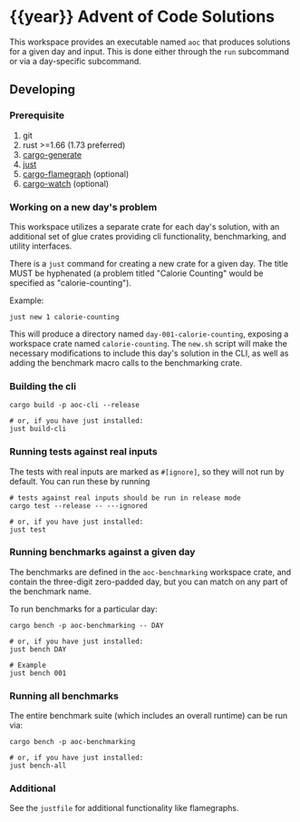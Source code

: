 # {{year}} Advent of Code Solutions

This workspace provides an executable named `aoc` that produces solutions for a
given day and input. This is done either through the `run` subcommand or via a
day-specific subcommand.

## Developing

### Prerequisite

1. git
2. rust >=1.66 (1.73 preferred)
3. [cargo-generate](https://crates.io/crates/cargo-generate)
4. [just](https://github.com/casey/just#packages)
5. [cargo-flamegraph](https://crates.io/crates/flamegraph) (optional)
5. [cargo-watch](https://crates.io/crates/cargo-watch) (optional)


### Working on a new day's problem

This workspace utilizes a separate crate for each day's solution, with an
additional set of glue crates providing cli functionality, benchmarking, and
utility interfaces.

There is a `just` command for creating a new crate for a given day. The title
MUST be hyphenated (a problem titled "Calorie Counting" would be specified as
"calorie-counting").

Example:

```
just new 1 calorie-counting
```

This will produce a directory named `day-001-calorie-counting`, exposing a
workspace crate named `calorie-counting`. The `new.sh` script will make the
necessary modifications to include this day's solution in the CLI, as well as
adding the benchmark macro calls to the benchmarking crate.



### Building the cli

```
cargo build -p aoc-cli --release

# or, if you have just installed:
just build-cli
```


### Running tests against real inputs

The tests with real inputs are marked as `#[ignore]`, so they will not run by
default. You can run these by running

```
# tests against real inputs should be run in release mode
cargo test --release -- ---ignored

# or, if you have just installed:
just test
```


### Running benchmarks against a given day

The benchmarks are defined in the `aoc-benchmarking` workspace crate, and
contain the three-digit zero-padded day, but you can match on any part of the
benchmark name.

To run benchmarks for a particular day:

```
cargo bench -p aoc-benchmarking -- DAY

# or, if you have just installed:
just bench DAY

# Example
just bench 001
```


### Running all benchmarks

The entire benchmark suite (which includes an overall runtime) can be run via:

```
cargo bench -p aoc-benchmarking

# or, if you have just installed:
just bench-all
```

### Additional

See the `justfile` for additional functionality like flamegraphs.
